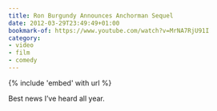 ```yaml
---
title: Ron Burgundy Announces Anchorman Sequel
date: 2012-03-29T23:49:49+01:00
bookmark-of: https://www.youtube.com/watch?v=MrNA7RjU91I
category:
- video
- film
- comedy
---
```

{% include 'embed' with url %}

Best news I’ve heard all year.
